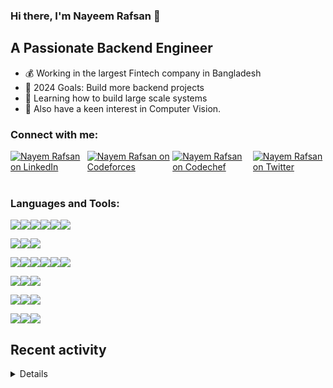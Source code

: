 ### Hi there, I'm Nayeem Rafsan 👋

## A Passionate Backend Engineer

- 💰 Working in the largest Fintech company in Bangladesh
- 🥅 2024 Goals: Build more backend projects
- 💪 Learning how to build large scale systems
- 🔭 Also have a keen interest in Computer Vision.

### Connect with me:

<div style="display: flex; justify-content: flex-start;">
  <a href="https://www.linkedin.com/in/nayeem-rafsan/">
    <img alt="Nayem Rafsan on LinkedIn" src="https://img.shields.io/badge/LinkedIn-000000?style=for-the-badge&logo=LinkedIn">
  </a>
<a href="https://codeforces.com/profile/rafu01">
    <img alt="Nayem Rafsan on Codeforces" src="https://img.shields.io/badge/Codeforces-000000?style=for-the-badge&logo=Codeforces">
  </a>
  <a href="https://www.codechef.com/users/rafu01">
    <img alt="Nayem Rafsan on Codechef" src="https://img.shields.io/badge/Codechef-000000?style=for-the-badge&logo=Codechef">
  </a>
<a href="https://twitter.com/nayeem_rafu">
    <img alt="Nayem Rafsan on Twitter" src="https://img.shields.io/badge/Twitter-000000?style=for-the-badge&logo=Twitter">
  </a>
</div>
<br/>

### Languages and Tools:
<img src="https://img.shields.io/badge/Backend-424242?style=for-the-badge&logoColor=FFFFFF"><img src="https://img.shields.io/badge/Java-000000?style=for-the-badge&logo=Oracle"><img src="https://img.shields.io/badge/Spring-000000?style=for-the-badge&logo=Spring-Boot&logoColor=6DB33F"><img src="https://img.shields.io/badge/TypeScript-000000?style=for-the-badge&logo=TypeScript"><img src="https://img.shields.io/badge/NodeJs-000000?style=for-the-badge&logo=Node.js"><img src="https://img.shields.io/badge/Django-000000?style=for-the-badge&logo=Django">

<img src="https://img.shields.io/badge/Frontend-424242?style=for-the-badge&logoColor=FFFFFF"><img src="https://img.shields.io/badge/Vue.js-000000?style=for-the-badge&logo=Vue.js"><img src="https://img.shields.io/badge/Javascript-000000?style=for-the-badge&logo=Javascript">

<img src="https://img.shields.io/badge/Cloud-424242?style=for-the-badge&&logoColor=FFFFFF"><img src="https://img.shields.io/badge/Aws_Lambda-000000?style=for-the-badge&logo=AWS Lambda"><img src="https://img.shields.io/badge/Aws_S3-000000?style=for-the-badge&logo=Amazon S3"><img src="https://img.shields.io/badge/Aws_EC2-000000?style=for-the-badge&logo=Amazon EC2"><img src="https://img.shields.io/badge/Aws_SQS-000000?style=for-the-badge&logo=Amazon SQS"><img src="https://img.shields.io/badge/Hetzner-000000.svg?style=for-the-badge&logo=Hetzner">

<img src="https://img.shields.io/badge/Database-424242?style=for-the-badge&&logoColor=FFFFFF"><img src="https://img.shields.io/badge/DynamoDB-000000?style=for-the-badge&logo=Amazon-DynamoDB"><img src="https://img.shields.io/badge/MySql-000000?style=for-the-badge&logo=MySql">

<img src="https://img.shields.io/badge/Container-424242?style=for-the-badge&&logoColor=FFFFFF"><img src="https://img.shields.io/badge/Docker-000000?style=for-the-badge&logo=Docker"><img src="https://img.shields.io/badge/Kubernetes-000000?style=for-the-badge&logo=Kubernetes">

<img src="https://img.shields.io/badge/Other-424242?style=for-the-badge&&logoColor=FFFFFF"><img src="https://img.shields.io/badge/Bash-000000?style=for-the-badge&logo=Ros"><img src="https://img.shields.io/badge/Git-000000?style=for-the-badge&logo=Github">
<br/>

<!--START_SECTION:activity-->

## Recent activity
<details>
1. 💪 Opened PR [#13](https://github.com/TomaszWychocki/MatrixAlgorithms/pull/13) in [TomaszWychocki/MatrixAlgorithms](https://github.com/TomaszWychocki/MatrixAlgorithms)
2. 🎉 Merged PR [#128](https://github.com/amanmehara/programming/pull/128) in [amanmehara/programming](https://github.com/amanmehara/programming)
3. 💪 Merged PR [#87](https://github.com/AM1CODES/Poke-Dex/pull/87) in [AM1CODES/Poke-Dex](https://github.com/AM1CODES/Poke-Dex)
4. 🎉 Merged PR [#339](https://github.com/Py-Contributors/AlgorithmsAndDataStructure/pull/339) in [Py-Contributors/AlgorithmsAndDataStructure](https://github.com/Py-Contributors/AlgorithmsAndDataStructure)
</details>

